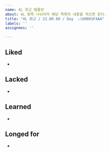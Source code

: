 ```yaml
---
name: 4L 회고 템플릿
about: 4L 항목 나뉘어져 해당 목록의 내용을 적으면 된다.
title: "4L 회고 / 23.00.00 / Day  ♨\U0001F4AA"
labels: ''
assignees: ''

---
```


## Liked
- 


## Lacked
- 


## Learned
- 


## Longed for
-
